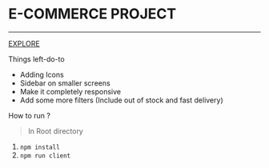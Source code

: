# E-COMMERCE PROJECT
---

[EXPLORE](https://aapkasafarnama.netlify.app/)

Things left-do-to
* Adding Icons
* Sidebar on smaller screens
* Make it completely responsive
* Add some more filters (Include out of stock and fast delivery)

How to run ?
>In Root directory 

1. ```npm install```
2. ```npm run client```